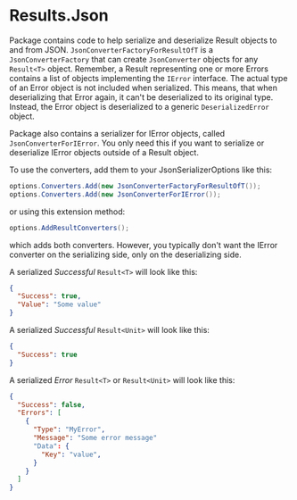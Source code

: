 # Results.Json

Package contains code to help serialize and deserialize Result objects to and from JSON.
`JsonConverterFactoryForResultOfT` is a `JsonConverterFactory` that can create `JsonConverter` objects for any `Result<T>` object.
Remember, a Result representing one or more Errors contains a list of objects implementing the `IError` interface.
The actual type of an Error object is not included when serialized. This means, that when deserializing that Error again, it can't be deserialized to its original type.
Instead, the Error object is deserialized to a generic `DeserializedError` object.

Package also contains a serializer for IError objects, called `JsonConverterForIError`. You only need this if you want to serialize or deserialize IError objects outside of a Result object.

To use the converters, add them to your JsonSerializerOptions like this:
```csharp
options.Converters.Add(new JsonConverterFactoryForResultOfT());
options.Converters.Add(new JsonConverterForIError());
```

or using this extension method:
```csharp
options.AddResultConverters();
```
which adds both converters. However, you typically don't want the IError converter on the serializing side, only on the deserializing side.

A serialized _Successful_ `Result<T>` will look like this:
```json
{
  "Success": true,
  "Value": "Some value"
}
```
A serialized _Successful_ `Result<Unit>` will look like this:
```json
{
  "Success": true
}
```
A serialized _Error_ `Result<T>` or `Result<Unit>` will look like this:
```json
{
  "Success": false,
  "Errors": [
	{
	  "Type": "MyError",
	  "Message": "Some error message"
	  "Data": {
		"Key": "value",
	  }
	}
  ]
}
```
